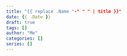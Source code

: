 ```yaml
---
title: "{{ replace .Name "-" " " | title }}"
date: {{ .Date }}
draft: true
tags: []
author: "Me"
categories: []
series: []
---
```


